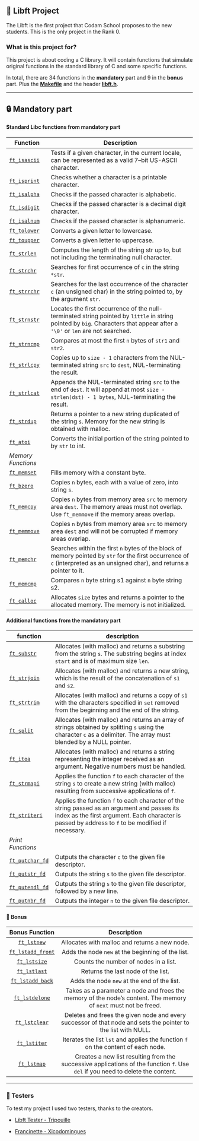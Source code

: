 ## 📁 Libft Project 

The Libft is the first project that Codam School proposes to the new students. This is the only project in the Rank 0.

### What is this project for?
This project is about coding a C library. It will contain functions that simulate original functions in the standard library of C and some specific functions. 

In total, there are 34 functions in the **mandatory** part and 9 in the **bonus** part. Plus the [**Makefile**](https://github.com/dudamakesthings/Libft/blob/main/Makefile) and the header [**libft.h**](https://github.com/dudamakesthings/Libft/blob/main/libft.h).

---
## 🔒 Mandatory part
#### Standard Libc functions from mandatory part


| Function | Description |
|--|--|
|[``ft_isascii``](https://github.com/dudamakesthings/Libft/blob/main/ft_isascii.c)| Tests if a given character, in the current locale, can be represented as a valid 7–bit US-ASCII character.|        
|[``ft_isprint``](https://github.com/dudamakesthings/Libft/blob/main/ft_isprint.c)| Checks whether a character is a printable character.|          
|[``ft_isalpha``](https://github.com/dudamakesthings/Libft/blob/main/ft_isalpha.c)| Checks if the passed character is alphabetic.|
|[``ft_isdigit``](https://github.com/dudamakesthings/Libft/blob/main/ft_isdigit.c)| Checks if the passed character is a decimal digit character.|
|[``ft_isalnum``](https://github.com/dudamakesthings/Libft/blob/main/ft_isalnum.c)| Checks if the passed character is alphanumeric.|
|[``ft_tolower``](https://github.com/dudamakesthings/Libft/blob/main/ft_tolower.c)| Converts a given letter to lowercase.|
|[``ft_toupper``](https://github.com/dudamakesthings/Libft/blob/main/ft_toupper.c)| Converts a given letter to uppercase.|
|[``ft_strlen``](https://github.com/dudamakesthings/Libft/blob/main/ft_strlen.c)| Computes the length of the string str up to, but not including the terminating null character.|
|[``ft_strchr``](https://github.com/dudamakesthings/Libft/blob/main/ft_strchr.c)| Searches for first occurrence of ``c`` in the string ``*str``.|
|[``ft_strrchr``](https://github.com/dudamakesthings/Libft/blob/main/ft_strrchr.c)| Searches for the last occurrence of the character ``c`` (an unsigned char) in the string pointed to, by the argument ``str``.|
|[``ft_strnstr``](https://github.com/dudamakesthings/Libft/blob/main/ft_strnstr.c)| Locates the first occurrence of the null-terminated string pointed by ``little`` in string pointed by ``big``. Characters that appear after a ``'\0'`` or ``len`` are not searched.|
|[``ft_strncmp``](https://github.com/dudamakesthings/Libft/blob/main/ft_strncmp.c)| Compares at most the first ``n`` bytes of ``str1`` and ``str2``.|
|[``ft_strlcpy``](https://github.com/dudamakesthings/Libft/blob/main/ft_strlcpy.c)| Copies up to ``size - 1`` characters from the NUL-terminated string ``src`` to ``dest``, NUL-terminating the result.|
|[``ft_strlcat``](https://github.com/dudamakesthings/Libft/blob/main/ft_strlcat.c)| Appends the NUL-terminated string ``src`` to the end of ``dest``. It will append at most ``size - strlen(dst) - 1 bytes``, NUL-terminating the result.|
|[``ft_strdup``](https://github.com/dudamakesthings/Libft/blob/main/ft_strdup.c)| Returns a pointer to a new string duplicated of the string ``s``. Memory for the new string is obtained with malloc.|
|[``ft_atoi``](https://github.com/dudamakesthings/Libft/blob/main/ft_atoi.c)| Converts the initial portion of the string pointed to by ``str`` to int.|
|_Memory Functions_ 
|[``ft_memset``](https://github.com/dudamakesthings/Libft/blob/main/ft_memset.c)| Fills memory with a constant byte.|
|[``ft_bzero``](https://github.com/dudamakesthings/Libft/blob/main/ft_bzero.c)| Copies ``n`` bytes, each with a value of zero, into string ``s``.|
|[``ft_memcpy``](https://github.com/dudamakesthings/Libft/blob/main/ft_memcpy.c)| Copies ``n`` bytes from memory area ``src`` to memory area ``dest``. The memory areas must not overlap. Use ``ft_memmove`` if the memory areas overlap.|
|[``ft_memmove``](https://github.com/dudamakesthings/Libft/blob/main/ft_memmove.c)| Copies ``n`` bytes from memory area ``src`` to memory area ``dest`` and will not be corrupted if memory areas overlap.|
|[``ft_memchr``](https://github.com/dudamakesthings/Libft/blob/main/ft_memchr.c)| Searches within the first ``n`` bytes of the block of memory pointed by ``str`` for the first occurrence of ``c`` (interpreted as an unsigned char), and returns a pointer to it.|
|[``ft_memcmp``](https://github.com/dudamakesthings/Libft/blob/main/ft_memcmp.c)| Compares ``n`` byte string s1 against ``n`` byte string s2.|
|[``ft_calloc``](https://github.com/dudamakesthings/Libft/blob/main/ft_calloc.c)| Allocates ``size`` bytes and returns a pointer to the allocated memory. The memory is not initialized.|

#### Additional functions from the mandatory part

| function | description |
|--|--|
|[``ft_substr``](https://github.com/dudamakesthings/Libft/blob/main/ft_substr.c)| Allocates (with malloc) and returns a substring from the string ``s``. The substring begins at index ``start`` and is of maximum size ``len``.| 
|[``ft_strjoin``](https://github.com/dudamakesthings/Libft/blob/main/ft_strjoin.c)| Allocates (with malloc) and returns a new string, which is the result of the concatenation of ``s1`` and ``s2``.|
|[``ft_strtrim``](https://github.com/dudamakesthings/Libft/blob/main/ft_strtrim.c)| Allocates (with malloc) and returns a copy of ``s1`` with the characters specified in ``set`` removed from the beginning and the end of the string.|
|[``ft_split``](https://github.com/dudamakesthings/Libft/blob/main/ft_split.c)| Allocates (with malloc) and returns an array of strings obtained by splitting ``s`` using the character ``c`` as a delimiter. The array must blended by a NULL pointer.|
|[``ft_itoa``](https://github.com/dudamakesthings/Libft/blob/main/ft_itoa.c)| Allocates (with malloc) and returns a string representing the integer received as an argument. Negative numbers must be handled.|
|[``ft_strmapi``](https://github.com/dudamakesthings/Libft/blob/main/ft_strmapi.c)| Applies the function ``f`` to each character of the string ``s`` to create a new string (with malloc) resulting from successive applications of ``f``.|
|[``ft_striteri``](https://github.com/dudamakesthings/Libft/blob/main/ft_striteri.c)| Applies the function ``f`` to each character of the string passed as an argument and passes its index as the first argument. Each character is passed by address to ``f`` to be modified if necessary.|
|_Print Functions_
|[``ft_putchar_fd``](https://github.com/dudamakesthings/Libft/blob/main/ft_putchar_fd.c)| Outputs the character ``c`` to the given file descriptor.|
|[``ft_putstr_fd``](https://github.com/dudamakesthings/Libft/blob/main/ft_putstr_fd.c)| Outputs the string ``s`` to the given file descriptor.|
|[``ft_putendl_fd``](https://github.com/dudamakesthings/Libft/blob/main/ft_putendl_fd.c)| Outputs the string ``s`` to the given file descriptor, followed by a new line.|
|[``ft_putnbr_fd``](https://github.com/dudamakesthings/Libft/blob/main/ft_putnbr_fd.c)| Outputs the integer ``n`` to the given file descriptor.|

#### 🌠 Bonus 
| Bonus Function | Description |
| :------------: | :---------: |
| [``ft_lstnew``](https://github.com/dudamakesthings/Libft/blob/main/ft_lstnew.c) | Allocates with malloc and returns a new node. |
| [``ft_lstadd_front``](https://github.com/dudamakesthings/Libft/blob/main/ft_lstadd_front.c) | Adds the node ``new`` at the beginning of the list. |
| [``ft_lstsize``](https://github.com/dudamakesthings/Libft/blob/main/ft_lstsize.c) | Counts the number of nodes in a list. |
| [``ft_lstlast``](https://github.com/dudamakesthings/Libft/blob/main/ft_lstlast.c) | Returns the last node of the list. |
| [``ft_lstadd_back``](https://github.com/dudamakesthings/Libft/blob/main/ft_lstadd_back.c) | Adds the node ``new`` at the end of the list. |
| [``ft_lstdelone``](https://github.com/dudamakesthings/Libft/blob/main/ft_lstdelone.c) | Takes as a parameter a node and frees the memory of the node’s content. The memory of ``next`` must not be freed. |
| [``ft_lstclear``](https://github.com/dudamakesthings/Libft/blob/main/ft_lstclear.c) | Deletes and frees the given node and every successor of that node and sets the pointer to the list with NULL. |
| [``ft_lstiter``](https://github.com/dudamakesthings/Libft/blob/main/ft_lstiter.c) | Iterates the list ``lst`` and applies the function ``f`` on the content of each node. |
| [``ft_lstmap``](https://github.com/dudamakesthings/Libft/blob/main/ft_lstmap.c) | Creates a new list resulting from the successive applications of the function ``f``. Use ``del`` if you need to delete the content. |


---
### 🧪 Testers
To test my project I used two testers, thanks to the creators.
* [Libft Tester - Tripouille](https://github.com/Tripouille/libftTester)

* [Francinette - Xicodomingues](https://github.com/xicodomingues/francinette)

